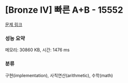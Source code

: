 # [Bronze IV] 빠른 A+B - 15552 

[문제 링크](https://www.acmicpc.net/problem/15552) 

### 성능 요약

메모리: 30860 KB, 시간: 1476 ms

### 분류

구현(implementation), 사칙연산(arithmetic), 수학(math)

